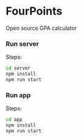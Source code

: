 # FourPoints

Open source GPA calculator

### Run server
Steps:

```sh
cd server
npm install 
npm run start
```

### Run app
Steps:

```sh
cd app
npm install 
npm run start
```
